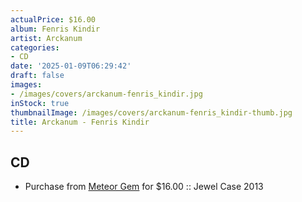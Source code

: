 ```yaml
---
actualPrice: $16.00
album: Fenris Kindir
artist: Arckanum
categories:
- CD
date: '2025-01-09T06:29:42'
draft: false
images:
- /images/covers/arckanum-fenris_kindir.jpg
inStock: true
thumbnailImage: /images/covers/arckanum-fenris_kindir-thumb.jpg
title: Arckanum - Fenris Kindir
---
```


## CD
* Purchase from [Meteor Gem](https://meteor-gem.com/products/arckanum-fenris-kindir-cd) for $16.00 :: Jewel Case 2013
